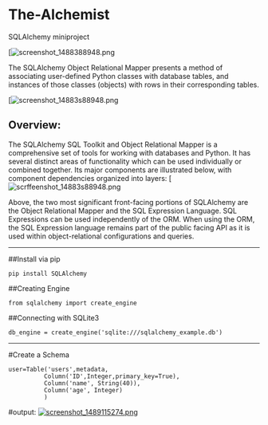 # The-Alchemist
SQLAlchemy miniproject

[![screenshot_1488388948.png](https://hsto.org/getpro/habr/post_images/44b/d2c/c98/44bd2cc98f2ca6e5d689f21c772ce56e.png)


The SQLAlchemy Object Relational Mapper presents a method of associating user-defined Python classes with database tables, and instances of those classes (objects) with rows in their corresponding tables.

[![screenshot_14883s88948.png](https://www.tutorialspoint.com/turbogears/images/orm.jpg)

## Overview:
The SQLAlchemy SQL Toolkit and Object Relational Mapper is a comprehensive set of tools for working with databases and Python. It has several distinct areas of functionality which can be used individually or combined together. Its major components are illustrated below, with component dependencies organized into layers:
[![scrffeenshot_14883s88948.png](http://docs.sqlalchemy.org/en/latest/_images/sqla_arch_small.png)

Above, the two most significant front-facing portions of SQLAlchemy are the Object Relational Mapper and the SQL Expression Language. SQL Expressions can be used independently of the ORM. When using the ORM, the SQL Expression language remains part of the public facing API as it is used within object-relational configurations and queries.
- - - -


##Install via pip
```
pip install SQLAlchemy
```



##Creating Engine
```
from sqlalchemy import create_engine
```


##Connecting with SQLite3
```
db_engine = create_engine('sqlite:///sqlalchemy_example.db')
```
- - - -

#Create a Schema
```
user=Table('users',metadata,
          Column('ID',Integer,primary_key=True),
          Column('name', String(40)),
          Column('age', Integer)
          )
```

          
#output:
[![screenshot_1489115274.png](https://s19.postimg.org/7c9qtfeb7/screenshot_1489115274.png)](https://postimg.org/image/3snt3mblb/)
